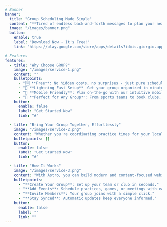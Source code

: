 ```yaml
---
# Banner
banner:
  title: "Group Scheduling Made Simple"
  content: "**Tired of endless back-and-forth messages to plan your next group event?** Say goodbye to scheduling headaches with our free, easy-to-use group scheduling tool!"
  image: "/images/banner.png"
  button:
    enable: true
    label: "Download Now - It's Free!"
    link: "https://play.google.com/store/apps/details?id=is.giorgio.app.parousia"

# Features
features:
  - title: "Why Choose GRUP?"
    image: "/images/service-1.png"
    content: ""
    bulletpoints:
      - "🆓 **Free**: No hidden costs, no surprises - just pure scheduling bliss."
      - "🚀 **Lightning Fast Setup**: Get your group organized in minutes, not hours."
      - "📱 **Mobile Friendly**: Plan on-the-go with our intuitive mobile app."
      - "👥 **Perfect for Any Group**: From sports teams to book clubs, we've got you covered."
    button:
      enable: false
      label: "Get Started Now"
      link: "#"

  - title: "Bring Your Group Together, Effortlessly"
    image: "/images/service-2.png"
    content: "Whether you're coordinating practice times for your local soccer team or finding the perfect date for your next book club meeting, our tool makes it a breeze."
    bulletpoints: []
    button:
      enable: false
      label: "Get Started Now"
      link: "#"

  - title: "How It Works"
    image: "/images/service-3.png"
    content: "With Astro, you can build modern and content-focused websites without sacrificing performance or ease of use."
    bulletpoints:
      - "**Create Your Group**: Set up your team or club in seconds."
      - "**Add Events**: Schedule practices, games, or meetings with ease."
      - "**Invite Members**: Your group joins with a simple click."
      - "**Stay Synced**: Automatic updates keep everyone informed."
    button:
      enable: false
      label: ""
      link: ""
---
```

